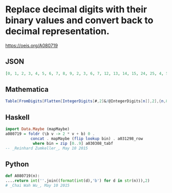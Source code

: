 # Replace decimal digits with their binary values and convert back to decimal representation\.
https://oeis.org/A080719
## JSON
```JSON
[0, 1, 2, 3, 4, 5, 6, 7, 8, 9, 2, 3, 6, 7, 12, 13, 14, 15, 24, 25, 4, 5, 10, 11, 20, 21, 22, 23, 40, 41, 6, 7, 14, 15, 28, 29, 30, 31, 56, 57, 8, 9, 18, 19, 36, 37, 38, 39, 72, 73, 10, 11, 22, 23, 44, 45, 46, 47, 88, 89, 12, 13, 26, 27, 52, 53, 54, 55, 104, 105, 14, 15, 30, 31, 60, 61, 62]
```
## Mathematica
```Mathematica
Table[FromDigits[Flatten[IntegerDigits[#,2]&/@IntegerDigits[n]],2],{n,80}] (* _Harvey P. Dale_, Aug 30 2014 *)
```
## Haskell
```Haskell
import Data.Maybe (mapMaybe)
a080719 = foldr (\b v -> 2 * v + b) 0 .
           concat . mapMaybe (flip lookup bin) . a031298_row
            where bin = zip [0..9] a030308_tabf
-- _Reinhard Zumkeller_, May 10 2015
```
## Python
```Python
def A080719(n):
....return int(''.join((format(int(d),'b') for d in str(n))),2)
# _Chai Wah Wu_, May 10 2015
```
